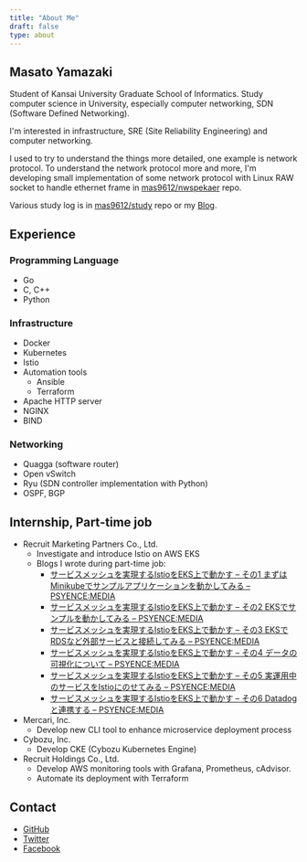 ```yaml
---
title: "About Me"
draft: false
type: about
---
```


<style>
li ul {
    margin: 0 0 !important;
}
</style>

## Masato Yamazaki
Student of Kansai University Graduate School of Informatics.
Study computer science in University, especially computer networking, SDN (Software Defined Networking).

I'm interested in infrastructure, SRE (Site Reliability Engineering) and computer networking.

I used to try to understand the things more detailed, one example is network protocol.
To understand the network protocol more and more, I'm developing small implementation of some network protocol with Linux RAW socket to handle ethernet frame in [mas9612/nwspekaer](https://github.com/mas9612/nwspeaker) repo.

Various study log is in [mas9612/study](https://github.com/mas9612/study) repo or my [Blog](https://www.mas9612.net/).

## Experience
### Programming Language
* Go
* C, C++
* Python

### Infrastructure
* Docker
* Kubernetes
* Istio
* Automation tools
    - Ansible
    - Terraform
* Apache HTTP server
* NGINX
* BIND

### Networking
* Quagga (software router)
* Open vSwitch
* Ryu (SDN controller implementation with Python)
* OSPF, BGP

## Internship, Part-time job
* Recruit Marketing Partners Co., Ltd.
    - Investigate and introduce Istio on AWS EKS
    - Blogs I wrote during part-time job:
        - [サービスメッシュを実現するIstioをEKS上で動かす – その1 まずはMinikubeでサンプルアプリケーションを動かしてみる – PSYENCE:MEDIA](https://tech.recruit-mp.co.jp/infrastructure/post-19169/)
        - [サービスメッシュを実現するIstioをEKS上で動かす – その2 EKSでサンプルを動かしてみる – PSYENCE:MEDIA](https://tech.recruit-mp.co.jp/infrastructure/post-19173/)
        - [サービスメッシュを実現するIstioをEKS上で動かす – その3 EKSでRDSなど外部サービスと接続してみる – PSYENCE:MEDIA](https://tech.recruit-mp.co.jp/infrastructure/post-19184/)
        - [サービスメッシュを実現するIstioをEKS上で動かす – その4 データの可視化について – PSYENCE:MEDIA](https://tech.recruit-mp.co.jp/infrastructure/post-19190/)
        - [サービスメッシュを実現するIstioをEKS上で動かす – その5 実運用中のサービスをIstioにのせてみる – PSYENCE:MEDIA](https://tech.recruit-mp.co.jp/infrastructure/post-19187/)
        - [サービスメッシュを実現するIstioをEKS上で動かす – その6 Datadogと連携する – PSYENCE:MEDIA](https://tech.recruit-mp.co.jp/infrastructure/post-19180/)
* Mercari, Inc.
    - Develop new CLI tool to enhance microservice deployment process
* Cybozu, Inc.
    - Develop CKE (Cybozu Kubernetes Engine)
* Recruit Holdings Co., Ltd.
    - Develop AWS monitoring tools with Grafana, Prometheus, cAdvisor.
    - Automate its deployment with Terraform

## Contact
* [GitHub](https://github.com/mas9612)
* [Twitter](https://twitter.com/mas9612)
* [Facebook](https://www.facebook.com/mas9612)
